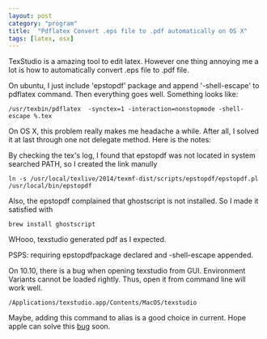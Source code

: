```yaml
---
layout: post
category: "program"
title:  "Pdflatex Convert .eps file to .pdf automatically on OS X"
tags: [latex, osx]
---
```


TexStudio is a amazing tool to edit latex. However one thing annoying me a lot is how to automatically convert .eps file to .pdf file. 

On ubuntu, I just include 'epstopdf' package and append '-shell-escape' to pdflatex command. Then everything goes well. Something looks like:

	/usr/texbin/pdflatex  -synctex=1 -interaction=nonstopmode -shell-escape %.tex

On OS X, this problem really makes me headache a while. After all, I solved it at last through one not delegate method. Here is the notes:

By checking the tex's log, I found that epstopdf was not located in system searched PATH, so I created the link manully

	ln -s /usr/local/texlive/2014/texmf-dist/scripts/epstopdf/epstopdf.pl /usr/local/bin/epstopdf
Also, the epstopdf complained that ghostscript is not installed. So I made it satisfied with

	brew install ghostscript
	
WHooo, texstudio generated pdf as I expected.

PSPS: requiring epstopdfpackage declared and -shell-escape appended.

On 10.10, there is a bug when opening texstudio from GUI. Environment Variants cannot be loaded rightly. Thus, open it from command line will work well.

	/Applications/texstudio.app/Contents/MacOS/texstudio
	
Maybe, adding this command to alias is a good choice in current. Hope apple can solve this [bug](https://code.google.com/p/mactlmgr/issues/detail?id=102) soon.

